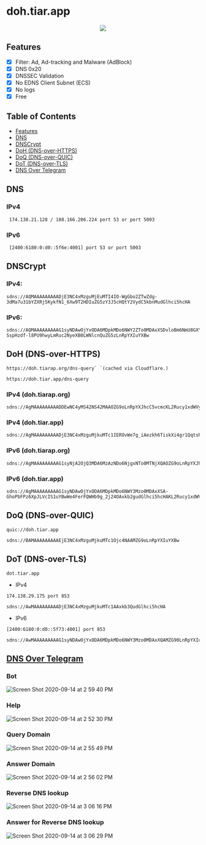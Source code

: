 # doh.tiar.app

<p align="center">
	<a href="https://xkcd.com/624/"><img src="https://user-images.githubusercontent.com/787301/97881789-cccbbb80-1d5d-11eb-8c77-ed8b84a708c2.png"></a>
</p>

## Features

- [x] Filter: Ad, Ad-tracking and Malware (AdBlock)
- [x] DNS 0x20
- [x] DNSSEC Validation
- [x] No EDNS Client Subnet (ECS)
- [x] No logs
- [x] Free

## Table of Contents

* [Features](#features)
* [DNS](#features)
* [DNSCrypt](#dnscrypt)
* [DoH (DNS-over-HTTPS)](#doh-dns-over-https)
* [DoQ (DNS-over-QUIC)](#doq-dns-over-quic)
* [DoT (DNS-over-TLS)](#dot-dns-over-tls)
* [DNS Over Telegram](#dns-over-telegram)


## DNS

### IPv4

~~~
 174.138.21.128 / 188.166.206.224 port 53 or port 5003
~~~

### IPv6

~~~
 [2400:6180:0:d0::5f6e:4001] port 53 or port 5003
~~~

## DNSCrypt

### IPv4: 

~~~
sdns://AQMAAAAAAAAADjE3NC4xMzguMjEuMTI4IO-WgGbo2ZTwZdg-3dMa7u31bYZXRj5KykfN1_6Xw9T2HDIuZG5zY3J5cHQtY2VydC5kbnMudGlhci5hcHA
~~~

### IPv6:

~~~
sdns://AQMAAAAAAAAAG1syNDAwOjYxODA6MDpkMDo6NWY2ZTo0MDAxXSDvloBm6NmU8GXYPt3TGu7t9W2GV0Y-SspHzdf-l8PU9hwyLmRuc2NyeXB0LWNlcnQuZG5zLnRpYXIuYXBw
~~~

## DoH (DNS-over-HTTPS)

~~~
https://doh.tiarap.org/dns-query` `(cached via Cloudflare.)
~~~

~~~
https://doh.tiar.app/dns-query
~~~

### IPv4 (doh.tiarap.org)

~~~
sdns://AgMAAAAAAAAADDEwNC4yMS42NS42MAAOZG9oLnRpYXJhcC5vcmcKL2Rucy1xdWVyeQ
~~~

### IPv4 (doh.tiar.app)

~~~
sdns://AgMAAAAAAAAADjE3NC4xMzguMjkuMTc1IEROvWe7g_iAezkh6TiskXi4gr1QqtsRIx8ETPXwjffODGRvaC50aWFyLmFwcAovZG5zLXF1ZXJ5
~~~

### IPv6 (doh.tiarap.org)

~~~
sdns://AgMAAAAAAAAAG1syNjA2OjQ3MDA6MzAzNDo6NjgxNTo0MTNjXQAOZG9oLnRpYXJhcC5vcmcKL2Rucy1xdWVyeQ
~~~

### IPv6 (doh.tiar.app)

~~~
sdns://AgMAAAAAAAAAG1syNDAwOjYxODA6MDpkMDo6NWY3Mzo0MDAxXSA-GhoPbFPz6XpJLVcIS1uYBwWe4FerFQWHb9g_2j24OAxkb2gudGlhci5hcHAKL2Rucy1xdWVyeQ
~~~

## DoQ (DNS-over-QUIC)

~~~
quic://doh.tiar.app
~~~

~~~
sdns://BAMAAAAAAAAAEjE3NC4xMzguMjkuMTc1Ojc4NAAMZG9oLnRpYXIuYXBw
~~~


## DoT (DNS-over-TLS)

~~~
dot.tiar.app
~~~

* IPv4

~~~
174.138.29.175 port 853
~~~
   
   ~~~
   sdns://AwMAAAAAAAAADjE3NC4xMzguMjkuMTc1AAxkb3QudGlhci5hcHA
   ~~~

* IPv6

~~~
[2400:6180:0:d0::5f73:4001] port 853
~~~
   ~~~
   sdns://AwMAAAAAAAAAG1syNDAwOjYxODA6MDpkMDo6NWY3Mzo0MDAxXQAMZG90LnRpYXIuYXBw
   ~~~



## [DNS Over Telegram](https://t.me/dns_tgbot)


### Bot

![Screen Shot 2020-09-14 at 2 59 40 PM](https://user-images.githubusercontent.com/787301/93053879-0ad02b80-f69b-11ea-9199-b7551568373c.png)

### Help

![Screen Shot 2020-09-14 at 2 52 30 PM](https://user-images.githubusercontent.com/787301/93053134-f50e3680-f699-11ea-9907-8f7691799f12.png)

### Query Domain

![Screen Shot 2020-09-14 at 2 55 49 PM](https://user-images.githubusercontent.com/787301/93053472-6cdc6100-f69a-11ea-8003-af96ffeee258.png)

### Answer Domain

![Screen Shot 2020-09-14 at 2 56 02 PM](https://user-images.githubusercontent.com/787301/93053504-78c82300-f69a-11ea-97ee-47a5d0122b31.png)

### Reverse DNS lookup

![Screen Shot 2020-09-14 at 3 06 16 PM](https://user-images.githubusercontent.com/787301/93054531-0c4e2380-f69c-11ea-93aa-74e7b5b1242c.png)

### Answer for Reverse DNS lookup

![Screen Shot 2020-09-14 at 3 06 29 PM](https://user-images.githubusercontent.com/787301/93054579-1b34d600-f69c-11ea-8a13-47ba5375c54d.png)


